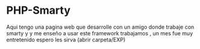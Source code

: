 # PHP-Smarty
Aqui tengo una pagina web que desarrolle con un amigo donde trabaje con smarty y y me enseño a usar este framework trabajamos , un mes fue muy entretenido espero les sirva
(abrir carpeta/EXP)
